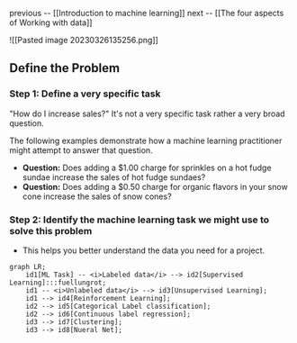 previous -- [[Introduction to machine learning]]
next -- [[The four aspects of Working with data]]


![[Pasted image 20230326135256.png]]

## Define the Problem


### **Step 1: Define a very specific task**  

"How do I increase sales?" It's not a very specific task rather a very broad question.

The following examples demonstrate how a machine learning practitioner might attempt to answer that question.

-   **Question:** Does adding a $1.00 charge for sprinkles on a hot fudge sundae increase the sales of hot fudge sundaes?
-   **Question:** Does adding a $0.50 charge for organic flavors in your snow cone increase the sales of snow cones?

### **Step 2: Identify the machine learning task we might use to solve this problem**

-   This helps you better understand the data you need for a project.
```mermaid
graph LR;
	id1[ML Task] -- <i>Labeled data</i> --> id2[Supervised Learning]:::fuellungrot;
	id1 -- <i>Unlabeled data</i> --> id3[Unsupervised Learning];
	id1 --> id4[Reinforcement Learning];
	id2 --> id5[Categorical Label classification];
	id2 --> id6[Continuous label regression];
	id3 --> id7[Clustering];
	id3 --> id8[Nueral Net];
```


